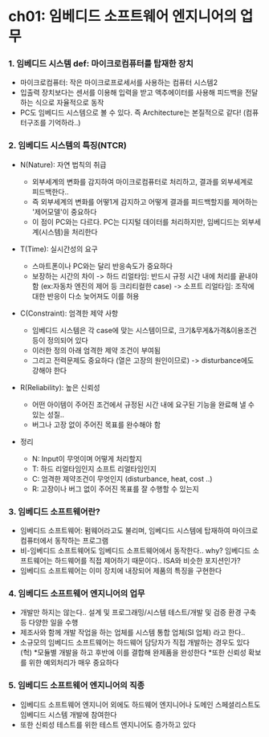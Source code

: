 # ch01: 임베디드 소프트웨어 엔지니어의 업무

### 1. 임베디드 시스템 def: 마이크로컴퓨터를 탑재한 장치

* 마이크로컴퓨터: 작은 마이크로프로세서를 사용하는 컴퓨터 시스템2
* 입출력 장치보다는 센서를 이용해 입력을 받고 액추에이터를 사용해 피드백을 전달하는 식으로 자율적으로 동작
* PC도 임베디드 시스템으로 볼 수 있다. 즉 Architecture는 본질적으로 같다! (컴퓨터구조를 기억하라..)

### 2. 임베디드 시스템의 특징(NTCR)
* N(Nature): 자연 법칙의 취급
    * 외부세계의 변화를 감지하여 마이크로컴퓨터로 처리하고, 결과를 외부세계로 피드백한다..
    * 즉 외부세계의 변화를 어떻1게 감지하고 어떻게 결과를 피드백할지를 제어하는 '제어모델'이 중요하다
    * 이 점이 PC와는 다르다. PC는 디지털 데이터를 처리하지만, 임베디드는 외부세계(시스템)을 처리한다
* T(Time): 실시간성의 요구
    * 스마트폰이나 PC와는 달리 반응속도가 중요하다
    * 보장하는 시간의 차이
      -> 하드 리얼타임: 반드시 규정 시간 내에 처리를 끝내야 함 (ex:자동차 엔진의 제어 등 크리티컬한 case)
      -> 소프트 리얼타임: 조작에 대한 반응이 다소 늦어져도 이를 허용
* C(Constraint): 엄격한 제약 사항
    * 임베디드 시스템은 각 case에 맞는 시스템이므로, 크기&무게&가격&이용조건 등이 정의되어 있다
    * 이러한 정의 아래 엄격한 제약 조건이 부여됨
    * 그리고 전력문제도 중요하다 (열은 고장의 원인이므로)
    -> disturbance에도 강해야 한다
* R(Reliability): 높은 신뢰성
    * 어떤 아이템이 주어진 조건에서 규정된 시간 내에 요구된 기능을 완료해 낼 수 있는 성질..
    * 버그나 고장 없이 주어진 목표를 완수해야 함

* 정리
    * N: Input이 무엇이며 어떻게 처리할지
    * T: 하드 리얼타임인지 소프트 리얼타임인지
    * C: 엄격한 제약조건이 무엇인지 (disturbance, heat, cost ..)
    * R: 고장이나 버그 없이 주어진 목표를 잘 수행할 수 있는지

### 3. 임베디드 소프트웨어란?
* 임베디드 소프트웨어: 펌웨어라고도 불리며, 임베디드 시스템에 탑재하여 마이크로컴퓨터에서 동작하는 프로그램
* 비-임베디드 소프트웨어도 임베디드 소프트웨어에서 동작한다.. why? 임베디드 소프트웨어는 하드웨어를 직접 제어하기 때문이다.. ISA와 비슷한 포지션인가?
* 임베디드 소프트웨어는 이미 장치에 내장되어 제품의 특징을 구현한다

### 4. 임베디드 소프트웨어 엔지니어의 업무
* 개발만 하지는 않는다.. 설계 및 프로그래밍/시스템 테스트/개발 및 검증 환경 구축 등 다양한 일을 수행
* 제조사와 함께 개발 작업을 하는 업체를 시스템 통합 업체(SI 업체) 라고 한다..
* 소규모의 임베디드 소프트웨어는 하드웨어 담당자가 직접 개발하는 경우도 있다 (헉)
    *모듈별 개발을 하고 후반에 이를 결합해 완제품을 완성한다
    *또한 신뢰성 확보를 위한 예외처리가 매우 중요하다

### 5. 임베디드 소프트웨어 엔지니어의 직종
* 임베디드 소프트웨어 엔지니어 외에도 하드웨어 엔지니어나 도메인 스페셜리스트도 임베디드 시스템 개발에 참여한다
* 또한 신뢰성 테스트를 위한 테스트 엔지니어도 증가하고 있다
